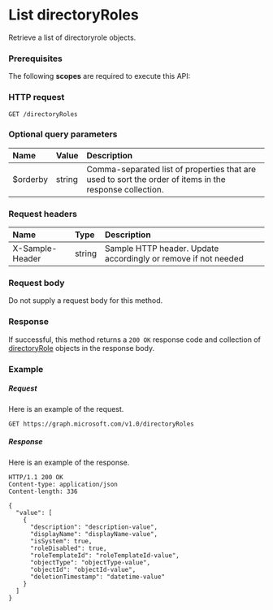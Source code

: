 # List directoryRoles

Retrieve a list of directoryrole objects.
### Prerequisites
The following **scopes** are required to execute this API: 
### HTTP request
<!-- { "blockType": "ignored" } -->
```http
GET /directoryRoles
```
### Optional query parameters
|Name|Value|Description|
|:---------------|:--------|:-------|
|$orderby|string|Comma-separated list of properties that are used to sort the order of items in the response collection.|

### Request headers
| Name       | Type | Description|
|:-----------|:------|:----------|
| X-Sample-Header  | string  | Sample HTTP header. Update accordingly or remove if not needed|

### Request body
Do not supply a request body for this method.
### Response
If successful, this method returns a `200 OK` response code and collection of [directoryRole](../resources/directoryrole.md) objects in the response body.
### Example
##### Request
Here is an example of the request.
<!-- {
  "blockType": "request",
  "name": "get_directoryroles"
}-->
```http
GET https://graph.microsoft.com/v1.0/directoryRoles
```
##### Response
Here is an example of the response.
<!-- {
  "blockType": "response",
  "truncated": false,
  "@odata.type": "microsoft.graph.directoryrole",
  "isCollection": true
} -->
```http
HTTP/1.1 200 OK
Content-type: application/json
Content-length: 336

{
  "value": [
    {
      "description": "description-value",
      "displayName": "displayName-value",
      "isSystem": true,
      "roleDisabled": true,
      "roleTemplateId": "roleTemplateId-value",
      "objectType": "objectType-value",
      "objectId": "objectId-value",
      "deletionTimestamp": "datetime-value"
    }
  ]
}
```

<!-- uuid: 8fcb5dbc-d5aa-4681-8e31-b001d5168d79
2015-10-25 14:57:30 UTC -->
<!-- {
  "type": "#page.annotation",
  "description": "List directoryRoles",
  "keywords": "",
  "section": "documentation",
  "tocPath": ""
}-->